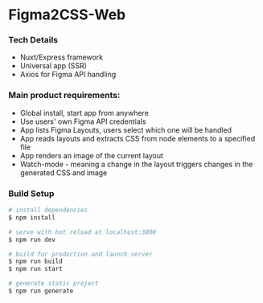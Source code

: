 # Figma2CSS-Web

### Tech Details

- Nuxt/Express framework
- Universal app (SSR)
- Axios for Figma API handling

### Main product requirements:

- Global install, start app from anywhere
- Use users' own Figma API credentials
- App lists Figma Layouts, users select which one will be handled
- App reads layouts and extracts CSS from node elements to a specified file
- App renders an image of the current layout
- Watch-mode - meaning a change in the layout triggers changes in the generated CSS and image


### Build Setup

```bash
# install dependencies
$ npm install

# serve with hot reload at localhost:3000
$ npm run dev

# build for production and launch server
$ npm run build
$ npm run start

# generate static project
$ npm run generate
```
